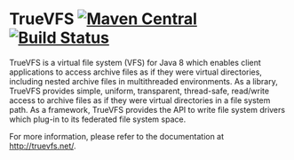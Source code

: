 # TrueVFS [![Maven Central](https://img.shields.io/maven-central/v/net.java.truevfs/truevfs-kernel-spec.svg)](http://search.maven.org/#search%7Cga%7C1%7Cg%3A%22net.java.truevfs%22) [![Build Status](https://api.travis-ci.org/christian-schlichtherle/truevfs.svg)](https://travis-ci.org/christian-schlichtherle/truevfs)

TrueVFS is a virtual file system (VFS) for Java 8 which enables client applications to access archive files as if they 
were virtual directories, including nested archive files in multithreaded environments.
As a library, TrueVFS provides simple, uniform, transparent, thread-safe, read/write access to archive files as if they 
were virtual directories in a file system path.
As a framework, TrueVFS provides the API to write file system drivers which plug-in to its federated file system space.

For more information, please refer to the documentation at http://truevfs.net/.
